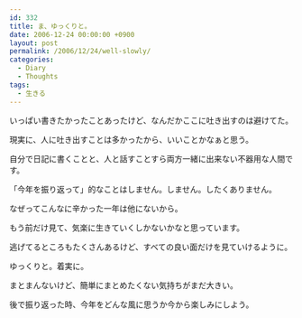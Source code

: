 ```yaml
---
id: 332
title: ま、ゆっくりと。
date: 2006-12-24 00:00:00 +0900
layout: post
permalink: /2006/12/24/well-slowly/
categories:
  - Diary
  - Thoughts
tags:
  - 生きる
---
```

いっぱい書きたかったことあったけど、なんだかここに吐き出すのは避けてた。
  
現実に、人に吐き出すことは多かったから、いいことかなぁと思う。
  
自分で日記に書くことと、人と話すことすら両方一緒に出来ない不器用な人間です。

「今年を振り返って」的なことはしません。しません。したくありません。
  
なぜってこんなに辛かった一年は他にないから。

もう前だけ見て、気楽に生きていくしかないかなと思っています。
  
逃げてるところもたくさんあるけど、すべての良い面だけを見ていけるように。
  
ゆっくりと。着実に。

まとまんないけど、簡単にまとめたくない気持ちがまだ大きい。
  
後で振り返った時、今年をどんな風に思うか今から楽しみにしよう。
